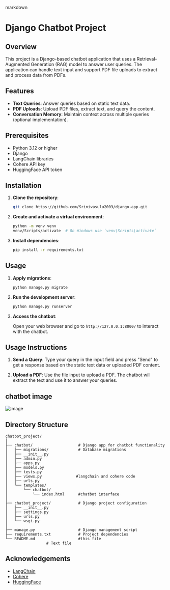 

markdown
# Django Chatbot Project

## Overview

This project is a Django-based chatbot application that uses a Retrieval-Augmented Generation (RAG) model to answer user queries. The application can handle text input and support PDF file uploads to extract and process data from PDFs.

## Features

- **Text Queries**: Answer queries based on static text data.
- **PDF Uploads**: Upload PDF files, extract text, and query the content.
- **Conversation Memory**: Maintain context across multiple queries (optional implementation).

## Prerequisites

- Python 3.12 or higher
- Django
- LangChain libraries
- Cohere API key
- HuggingFace API token

## Installation

1. **Clone the repository**:

   ```bash
   git clone https://github.com/Srinivasulu2003/django-app.git
   ```

2. **Create and activate a virtual environment**:

   ```bash
   python -m venv venv
   venv/Scripts/activate  # On Windows use `venv\Scripts\activate`
   ```

3. **Install dependencies**:

   ```bash
   pip install -r requirements.txt
   ```



## Usage

1. **Apply migrations**:

   ```bash
   python manage.py migrate
   ```

2. **Run the development server**:

   ```bash
   python manage.py runserver
   ```

3. **Access the chatbot**:

   Open your web browser and go to `http://127.0.0.1:8000/` to interact with the chatbot.

## Usage Instructions

1. **Send a Query**: Type your query in the input field and press "Send" to get a response based on the static text data or uploaded PDF content.

2. **Upload a PDF**: Use the file input to upload a PDF. The chatbot will extract the text and use it to answer your queries.
## chatbot image

![image](https://github.com/user-attachments/assets/0264e32d-a428-401b-a4f7-67ee9f42ea02)
## Directory Structure
```
chatbot_project/
│
├── chatbot/                    # Django app for chatbot functionality
│   ├── migrations/             # Database migrations
│   ├── __init__.py
│   ├── admin.py
│   ├── apps.py
│   ├── models.py
│   ├── tests.py
│   ├── views.py               #langchain and cohere code 
│   ├── urls.py
│   └── templates/
│       └── chatbot/
│           └── index.html      #chatbot interface
│
├── chatbot_project/            # Django project configuration
│   ├── __init__.py
│   ├── settings.py
│   ├── urls.py
│   └── wsgi.py
│
├── manage.py                   # Django management script
├── requirements.txt            # Project dependencies
└── README.md                   #this file
                  # Text file
```




## Acknowledgements

- [LangChain](https://www.langchain.com)
- [Cohere](https://cohere.ai)
- [HuggingFace](https://huggingface.co)


